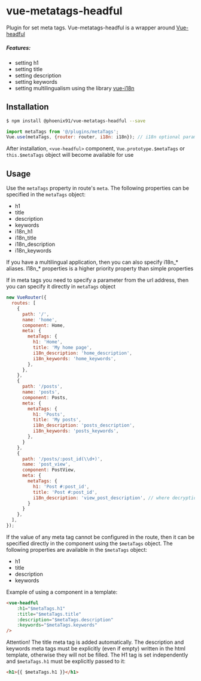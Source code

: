 # vue-metatags-headful

Plugin for set meta tags. Vue-metatags-headful is a wrapper around [Vue-headful](https://github.com/troxler/vue-headful)

##### Features:
- setting h1
- setting title
- setting description
- setting keywords
- setting multilingualism using the library [vue-i18n](https://github.com/kazupon/vue-i18n)

## Installation

```sh
$ npm install @phoenix91/vue-metatags-headful --save
```

```js
import metaTags from '@/plugins/metaTags';
Vue.use(metaTags, {router: router, i18n: i18n}); // i18n optional parameter
```

After installation, `<vue-headful>` component, `Vue.prototype.$metaTags` or `this.$metaTags` object will become available for use

## Usage

Use the `metaTags` property in route's `meta`. The following properties can be specified in the `metaTags` object:
- h1
- title
- description
- keywords
- i18n_h1
- i18n_title
- i18n_description
- i18n_keywords

If you have a multilingual application, then you can also specify i18n_* aliases. I18n_* properties is a higher priority property than simple properties

If in meta tags you need to specify a parameter from the url address, then you can specify it directly in `metaTags` object

```js
new VueRouter({
  routes: [
    {
      path: '/',
      name: 'home',
      component: Home,
      meta: {
        metaTags: {
          h1: 'Home',
          title: 'My home page',
          i18n_description: 'home_description',
          i18n_keywords: 'home_keywords',
        },
      },
    },
    {
      path: '/posts',
      name: 'posts',
      component: Posts,
      meta: {
        metaTags: {
          h1: 'Posts',
          title: 'My posts',
          i18n_description: 'posts_description',
          i18n_keywords: 'posts_keywords',
        },
      }
    },
    {
      path: '/posts/:post_id(\\d+)',
      name: 'post_view',
      component: PostView,
      meta: {
        metaTags: {
          h1: 'Post #:post_id',
          title: 'Post #:post_id',
          i18n_description: 'view_post_description', // where decryption of view_post_description is "Ddescription of view post #:post_id"
        }
      }
    },
  ],
});
```

If the value of any meta tag cannot be configured in the route, then it can be specified directly in the component using the `$metaTags` object. The following properties are available in the `$metaTags` object:
- h1
- title
- description
- keywords

Example of using a component in a template:

```html
<vue-headful
    :h1="$metaTags.h1"
    :title="$metaTags.title"
    :description="$metaTags.description"
    :keywords="$metaTags.keywords"
/>
```

Attention! The title meta tag is added automatically. The description and keywords meta tags must be explicitly (even if empty) written in the html template, otherwise they will not be filled. The H1 tag is set independently and `$metaTags.h1` must be explicitly passed to it:

```html
<h1>{{ $metaTags.h1 }}</h1>
